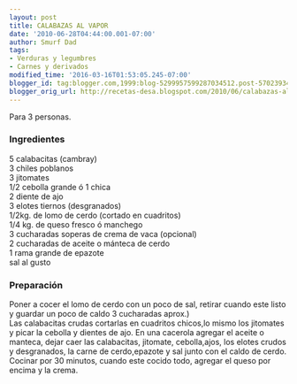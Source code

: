```yaml
---
layout: post
title: CALABAZAS AL VAPOR
date: '2010-06-28T04:44:00.001-07:00'
author: Smurf Dad
tags:
- Verduras y legumbres
- Carnes y derivados
modified_time: '2016-03-16T01:53:05.245-07:00'
blogger_id: tag:blogger.com,1999:blog-5299957599287034512.post-5702393451003938523
blogger_orig_url: http://recetas-desa.blogspot.com/2010/06/calabazas-al-vapor.html
---
```


Para 3 personas.<br /><h3>Ingredientes</h3>5 calabacitas (cambray)<br />3 chiles poblanos<br />3 jitomates<br />1/2 cebolla grande ó 1 chica<br />2 diente de ajo<br />3 elotes tiernos (desgranados)<br />1/2kg. de lomo de cerdo (cortado en cuadritos)<br />1/4 kg. de queso fresco ó manchego<br />3 cucharadas soperas de crema de vaca (opcional)<br />2 cucharadas de aceite o mánteca de cerdo<br />1 rama grande de epazote<br />sal al gusto<br /><h3>Preparación</h3>Poner a cocer el lomo de cerdo con un poco de sal, retirar cuando este listo y guardar un poco de caldo 3 cucharadas aprox.)<br />Las calabacitas crudas cortarlas en cuadritos chicos,lo mismo los jitomates y picar la cebolla y dientes de ajo. En una cacerola agregar el aceite o manteca, dejar caer las calabacitas, jitomate, cebolla,ajos, los elotes crudos y desgranados, la carne de cerdo,epazote y sal junto con el caldo de cerdo. Cocinar por 30 minutos, cuando este cocido todo, agregar el queso por encima y la crema.